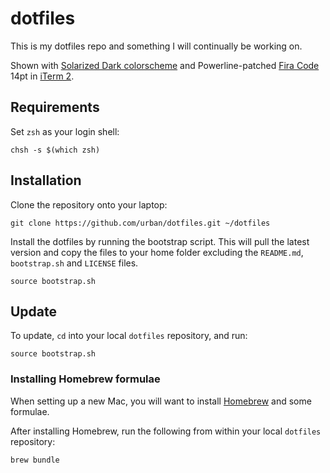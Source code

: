 # dotfiles

This is my dotfiles repo and something I will continually be working on.

Shown with [Solarized Dark colorscheme](http://ethanschoonover.com/solarized) and Powerline-patched [Fira Code](https://github.com/tonsky/FiraCode) 14pt in [iTerm 2](http://www.iterm2.com/).

## Requirements

Set `zsh` as your login shell:

```
chsh -s $(which zsh)
```

## Installation

Clone the repository onto your laptop:

```
git clone https://github.com/urban/dotfiles.git ~/dotfiles
```

Install the dotfiles by running the bootstrap script. This will pull the latest version and copy the files to your home folder excluding the `README.md`, `bootstrap.sh` and `LICENSE` files.

```
source bootstrap.sh
```

## Update

To update, `cd` into your local `dotfiles` repository, and run:

```
source bootstrap.sh
```

### Installing Homebrew formulae

When setting up a new Mac, you will want to install [Homebrew](https://brew.sh/) and some formulae.

After installing Homebrew, run the following from within your local `dotfiles` repository:

```
brew bundle
```

